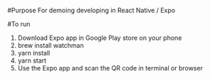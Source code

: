 #Purpose
For demoing developing in React Native / Expo 

#To run
1) Download Expo app in Google Play store on your phone
2) brew install watchman
3) yarn install
4) yarn start
5) Use the Expo app and scan the QR code in terminal or browser
